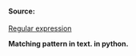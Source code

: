 #### Source: 
[Regular expression](https://www.learnpython.org/en/Regular_Expressions)

**Matching pattern in text. in python.**
